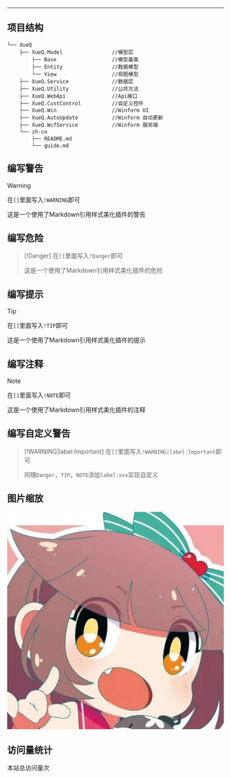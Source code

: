 
---
## 项目结构
```text
└── XueQ
    ├── XueQ.Model                //模型层
        ├── Base                  //模型基类
        ├── Entity                //数据模型
        └── View                  //视图模型
    ├── XueQ.Service              //数据层
    ├── XueQ.Utility              //公共方法
    ├── XueQ.WebApi               //Api接口
    ├── XueQ.CustControl          //自定义控件
    ├── XueQ.Win                  //Winform UI
    ├── XueQ.AutoUpdate           //Winform 自动更新
    ├── XueQ.WcfService           //Winform 服务端
    └── zh-cn
        ├── README.md
        └── guide.md

```

## 编写警告
> [!WARNING]
> 在`[]`里面写入`!WARNING`即可
>
> 这是一个使用了Markdown引用样式美化插件的警告

## 编写危险
> [!Danger]
> 在`[]`里面写入`!Danger`即可
>
> 这是一个使用了Markdown引用样式美化插件的危险

## 编写提示
> [!TIP]
> 在`[]`里面写入`!TIP`即可
>
> 这是一个使用了Markdown引用样式美化插件的提示

## 编写注释
> [!NOTE]
> 在`[]`里面写入`!NOTE`即可
>
> 这是一个使用了Markdown引用样式美化插件的注释

## 编写自定义警告
> [!WARNING|label:Important]
> 在`[]`里面写入`!WARNING|label:Important`即可
>
> 同理`Danger`，`TIP`，`NOTE`添加`label:xxx`实现自定义

## 图片缩放
![](style/head_portrait.jpg)

## 访问量统计
<span id="busuanzi_container_site_pv">本站总访问量<span id="busuanzi_value_site_pv"></span>次</span>


